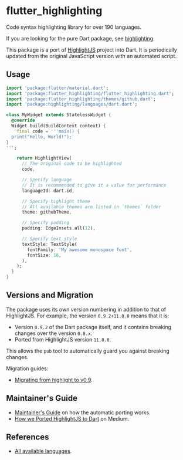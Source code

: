 # flutter_highlighting

Code syntax highlighting library for over 190 languages.

If you are looking for the pure Dart package, see
[highlighting](https://pub.dev/packages/highlighting).

This package is a port of [HighlightJS](https://highlightjs.org) project into Dart.
It is periodically updated from the original JavaScript version with an automated script.

## Usage

```dart
import 'package:flutter/material.dart';
import 'package:flutter_highlighting/flutter_highlighting.dart';
import 'package:flutter_highlighting/themes/github.dart';
import 'package:highlighting/languages/dart.dart';

class MyWidget extends StatelessWidget {
  @override
  Widget build(BuildContext context) {
    final code = '''main() {
  print("Hello, World!");
}
''';

    return HighlightView(
      // The original code to be highlighted
      code,

      // Specify language
      // It is recommended to give it a value for performance
      languageId: dart.id,

      // Specify highlight theme
      // All available themes are listed in `themes` folder
      theme: githubTheme,

      // Specify padding
      padding: EdgeInsets.all(12),

      // Specify text style
      textStyle: TextStyle(
        fontFamily: 'My awesome monospace font',
        fontSize: 16,
      ),
    );
  }
}
```

## Versions and Migration

The package uses its own version numbering in addition to that of HighlightJS.
For example, the version `0.9.2+11.8.0` means that it is:

- Version `0.9.2` of the Dart package itself, and it contains breaking changes
  over the version `0.8.x`.
- Ported from HighlightJS version `11.8.0`.

This allows the `pub` tool to automatically guard you against breaking changes.

Migration guides:

- [Migrating from highlight to v0.9](https://github.com/akvelon/dart-highlighting/blob/main/doc/migrating.md).

## Maintainer's Guide

- [Maintainer's Guide](https://github.com/akvelon/dart-highlighting/blob/main/doc/maintainers_guide.md)
  on how the automatic porting works.
- [How we Ported HighlightJS to Dart](https://medium.com/akvelon/how-we-ported-highlightjs-to-dart-82b107415fbd) on Medium.

## References

- [All available languages](https://github.com/akvelon/dart-highlighting/tree/main/highlighting/lib/languages).
